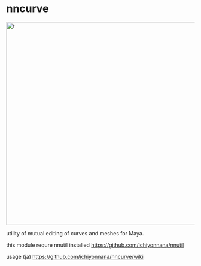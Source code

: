 # nncurve
<img width="542" alt="t" src="https://user-images.githubusercontent.com/159296/129857370-6de7b76d-d6ce-4007-8a0b-7b12a832a94d.png">

utility of mutual editing of curves and meshes for Maya.

this module requre nnutil installed https://github.com/ichiyonnana/nnutil

usage (ja) https://github.com/ichiyonnana/nncurve/wiki

